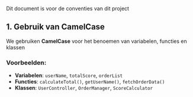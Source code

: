 Dit document is voor de conventies van dit project

## 1. Gebruik van CamelCase

We gebruiken **CamelCase** voor het benoemen van variabelen, functies en klassen 

### Voorbeelden:
- **Variabelen**: `userName`, `totalScore`, `orderList`
- **Functies**: `calculateTotal()`, `getUserName()`, `fetchOrderData()`
- **Klassen**: `UserController`, `OrderManager`, `ScoreCalculator`


